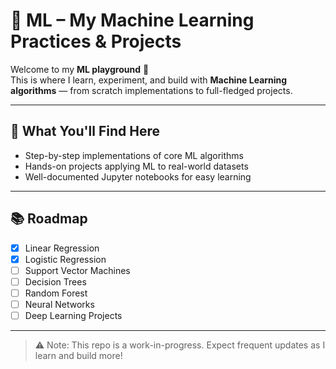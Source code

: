 # 🧠 ML – My Machine Learning Practices & Projects

Welcome to my **ML playground** 🚀  
This is where I learn, experiment, and build with **Machine Learning algorithms** — from scratch implementations to full-fledged projects.

---

## 📌 What You'll Find Here
- Step-by-step implementations of core ML algorithms
- Hands-on projects applying ML to real-world datasets
- Well-documented Jupyter notebooks for easy learning

---

## 📚 Roadmap
- [x] Linear Regression
- [x] Logistic Regression
- [ ] Support Vector Machines
- [ ] Decision Trees
- [ ] Random Forest
- [ ] Neural Networks
- [ ] Deep Learning Projects

---

> ⚠ Note: This repo is a work-in-progress. Expect frequent updates as I learn and build more!


